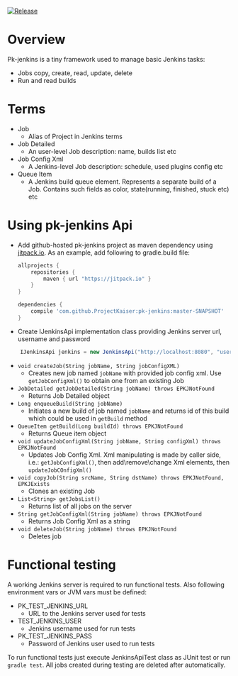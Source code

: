 [![Release](https://jitpack.io/v/ProjectKaiser/pk-jenkins.svg)](https://jitpack.io/#ProjectKaiser/pk-jenkins)	

# Overview
Pk-jenkins is a tiny framework used to manage basic Jenkins tasks:
- Jobs copy, create, read, update, delete
- Run and read builds

# Terms
- Job
  - Alias of Project in Jenkins terms
- Job Detailed
  - An user-level Job description: name, builds list etc 
- Job Config Xml
  - A Jenkins-level Job description: schedule, used plugins config etc
- Queue Item
  - A Jenkins build queue element. Represents a separate build of a Job. Contains such fields as color, state(running, finished, stuck etc) etc 
  
# Using pk-jenkins Api
- Add github-hosted pk-jenkins project as maven dependency using [jitpack.io](https://jitpack.io/). As an example, add following to gradle.build file:
	```gradle
	allprojects {
		repositories {
			maven { url "https://jitpack.io" }
		}
	}
	
	dependencies {
		compile 'com.github.ProjectKaiser:pk-jenkins:master-SNAPSHOT'
	}
	```
- Create IJenkinsApi implementation class providing Jenkins server url, username and password
```java
	IJenkinsApi jenkins = new JenkinsApi("http://localhost:8080", "user", "password");
```
- `void createJob(String jobName, String jobConfigXML)`
  - Creates new job named `jobName` with provided job config xml. Use `getJobConfigXml()` to obtain one from an existing Job
- `JobDetailed getJobDetailed(String jobName) throws EPKJNotFound`
  - Returns Job Detailed object
- `Long enqueueBuild(String jobName)`
  - Initiates a new build of job named `jobName` and returns id of this build which could be used in `getBuild` method
- `QueueItem getBuild(Long buildId) throws EPKJNotFound`
  - Returns Queue item object
- `void updateJobConfigXml(String jobName, String configXml) throws EPKJNotFound`
  - Updates Job Config Xml. Xml manipulating is made by caller side, i.e.: `getJobConfigXml()`, then add\remove\change Xml elements, then `updateJobCOnfigXml()`
- `void copyJob(String srcName, String dstName) throws EPKJNotFound, EPKJExists`
  - Clones an existing Job
- `List<String> getJobsList()`
  - Returns list of all jobs on the server
- `String getJobConfigXml(String jobName) throws EPKJNotFound`
  - Returns Job Config Xml as a string
- `void deleteJob(String jobName) throws EPKJNotFound`
  - Deletes job
  
# Functional testing
A working Jenkins server is required to run functional tests. 
Also following environment vars or JVM vars must be defined: 
- PK_TEST_JENKINS_URL
  - URL to the Jenkins server used for tests
- TEST_JENKINS_USER
  - Jenkins username used for run tests
- PK_TEST_JENKINS_PASS
  - Password of Jenkins user used to run tests
  
To run functional tests just execute JenkinsApiTest class as JUnit test or run `gradle test`. All jobs created during testing are deleted after automatically.

 

    


